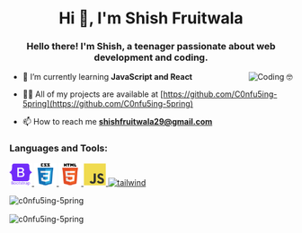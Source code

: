 <h1 align="center">Hi 👋, I'm Shish Fruitwala</h1>
<h3 align="center">Hello there! I'm Shish, a teenager passionate about web development and coding.</h3>
<img align="right" alt="Coding 🤓" src="https://i.pinimg.com/originals/e4/26/70/e426702edf874b181aced1e2fa5c6cde.gif">

- 🌱 I’m currently learning **JavaScript and React**

- 👨‍💻 All of my projects are available at [https://github.com/C0nfu5ing-5pring](https://github.com/C0nfu5ing-5pring)

- 📫 How to reach me **shishfruitwala29@gmail.com**

<h3 align="left">Languages and Tools:</h3>
<p align="left"> <a href="https://getbootstrap.com" target="_blank" rel="noreferrer"> <img src="https://raw.githubusercontent.com/devicons/devicon/master/icons/bootstrap/bootstrap-plain-wordmark.svg" alt="bootstrap" width="40" height="40"/> </a> <a href="https://www.w3schools.com/css/" target="_blank" rel="noreferrer"> <img src="https://raw.githubusercontent.com/devicons/devicon/master/icons/css3/css3-original-wordmark.svg" alt="css3" width="40" height="40"/> </a> <a href="https://www.w3.org/html/" target="_blank" rel="noreferrer"> <img src="https://raw.githubusercontent.com/devicons/devicon/master/icons/html5/html5-original-wordmark.svg" alt="html5" width="40" height="40"/> </a> <a href="https://developer.mozilla.org/en-US/docs/Web/JavaScript" target="_blank" rel="noreferrer"> <img src="https://raw.githubusercontent.com/devicons/devicon/master/icons/javascript/javascript-original.svg" alt="javascript" width="40" height="40"/> </a> <a href="https://tailwindcss.com/" target="_blank" rel="noreferrer"> <img src="https://www.vectorlogo.zone/logos/tailwindcss/tailwindcss-icon.svg" alt="tailwind" width="40" height="40"/> </a> </p>

<p><img align="center" src="https://github-readme-stats.vercel.app/api/top-langs?username=c0nfu5ing-5pring&show_icons=true&locale=en&layout=compact" alt="c0nfu5ing-5pring" /></p>

<p><img align="center" src="https://github-readme-streak-stats.herokuapp.com/?user=c0nfu5ing-5pring&" alt="c0nfu5ing-5pring" /></p>

